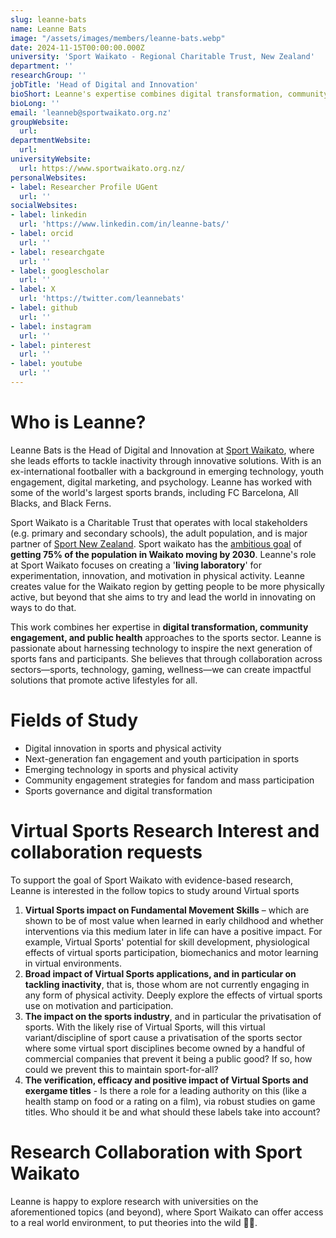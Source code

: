 ```yaml
---
slug: leanne-bats
name: Leanne Bats
image: "/assets/images/members/leanne-bats.webp"
date: 2024-11-15T00:00:00.000Z
university: 'Sport Waikato - Regional Charitable Trust, New Zealand'
department: ''
researchGroup: ''
jobTitle: 'Head of Digital and Innovation'
bioShort: Leanne's expertise combines digital transformation, community engagement, and public health approaches to the sports sector, seeking impactful solutions that promote active lifestyles for all.
bioLong: ''
email: 'leanneb@sportwaikato.org.nz'
groupWebsite:
  url: 
departmentWebsite:
  url: 
universityWebsite:
  url: https://www.sportwaikato.org.nz/
personalWebsites:
- label: Researcher Profile UGent
  url: ''
socialWebsites:
- label: linkedin
  url: 'https://www.linkedin.com/in/leanne-bats/'
- label: orcid
  url: ''
- label: researchgate
  url: ''
- label: googlescholar
  url: ''
- label: X
  url: 'https://twitter.com/leannebats'
- label: github
  url: ''
- label: instagram
  url: ''
- label: pinterest
  url: ''
- label: youtube
  url: ''
---
```


# Who is Leanne?
Leanne Bats is the Head of Digital and Innovation at [Sport Waikato](https://www.sportwaikato.org.nz/), where she leads efforts to tackle inactivity through innovative solutions. With is an ex-international footballer with a background in emerging technology, youth engagement, digital marketing, and psychology. Leanne has worked with some of the world's largest sports brands, including FC Barcelona, All Blacks, and Black Ferns.

 Sport Waikato is a Charitable Trust that operates with local stakeholders (e.g. primary and secondary schools), the adult population, and is major partner of [Sport New Zealand](https://sportnz.org.nz/). Sport waikato has the [ambitious goal](https://www.sportwaikato.org.nz/about-us/movingwaikato.aspx) of **getting 75% of the population in Waikato moving by 2030**. Leanne's role at Sport Waikato focuses on creating a '**living laboratory**' for experimentation, innovation, and motivation in physical activity. Leanne creates value for the Waikato region by getting people to be more physically active, but beyond that she aims to try and lead the world in innovating on ways to do that.

This work combines her expertise in **digital transformation, community engagement, and public health** approaches to the sports sector. Leanne is passionate about harnessing technology to inspire the next generation of sports fans and participants. She believes that through collaboration across sectors—sports, technology, gaming, wellness—we can create impactful solutions that promote active lifestyles for all.

# Fields of Study
- Digital innovation in sports and physical activity
- Next-generation fan engagement and youth participation in sports
- Emerging technology in sports and physical activity
- Community engagement strategies for fandom and mass participation
- Sports governance and digital transformation

# Virtual Sports Research Interest and collaboration requests 

To support the goal of Sport Waikato with evidence-based research, Leanne is interested in the follow topics to study around Virtual sports

1. **Virtual Sports impact on Fundamental Movement Skills** – which are shown to be of most value when learned in early childhood and whether interventions via this medium later in life can have a positive impact. For example,  Virtual Sports' potential for skill development, physiological effects of virtual sports participation, biomechanics and motor learning in virtual environments.
2. **Broad impact of Virtual Sports applications, and in particular on tackling inactivity**, that is, those whom are not currently engaging in any form of physical activity. Deeply explore the effects of virtual sports use on motivation and participation.
3. **The impact on the sports industry**, and in particular the privatisation of sports. With the likely rise of Virtual Sports, will this virtual variant/discipline of sport cause a privatisation of the sports sector where some virtual sport disciplines become owned by a handful of commercial companies that prevent it being a public good? If so, how could we prevent this to maintain sport-for-all?
4. **The verification, efficacy and positive impact of Virtual Sports and exergame titles** - Is there a role for a leading authority on this (like a health stamp on food or a rating on a film), via robust studies on game titles. Who should it be and what should these labels take into account?

# Research Collaboration with Sport Waikato 
Leanne is happy to explore research with universities on the aforementioned topics (and beyond), where Sport Waikato can offer access to a real world environment, to put theories into the wild :woman_scientist:.